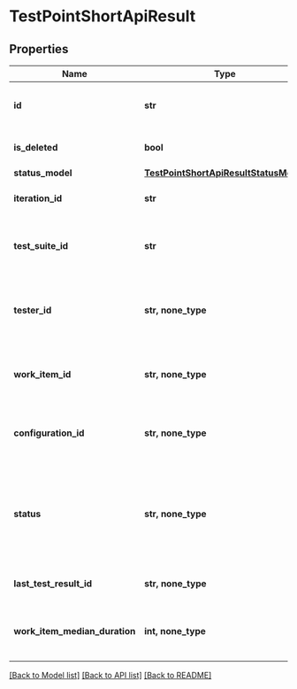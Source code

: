 # TestPointShortApiResult


## Properties
Name | Type | Description | Notes
------------ | ------------- | ------------- | -------------
**id** | **str** | Test point unique internal identifier | 
**is_deleted** | **bool** | Indicates if the entity is deleted | 
**status_model** | [**TestPointShortApiResultStatusModel**](TestPointShortApiResultStatusModel.md) |  | 
**iteration_id** | **str** | Iteration unique identifier | 
**test_suite_id** | **str** | Test suite to which test point relates unique identifier | 
**tester_id** | **str, none_type** | Tester who is responded for the test unique internal identifier | [optional] 
**work_item_id** | **str, none_type** | Workitem to which test point relates unique identifier | [optional] 
**configuration_id** | **str, none_type** | Configuration to which test point relates unique identifier | [optional] 
**status** | **str, none_type** | Test point status   Applies one of these values: Blocked, NoResults, Failed, Passed | [optional] 
**last_test_result_id** | **str, none_type** | Last test result unique identifier | [optional] 
**work_item_median_duration** | **int, none_type** | Median duration of work item the test point represents | [optional] 

[[Back to Model list]](../README.md#documentation-for-models) [[Back to API list]](../README.md#documentation-for-api-endpoints) [[Back to README]](../README.md)


